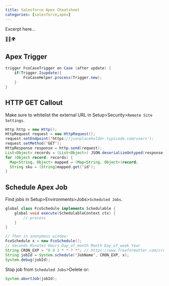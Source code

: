 ```yaml
---
title: Salesforce Apex Cheatsheet
categories: [salesforce,apex]
---
```

Excerpt here...
<p class="text-center">🐍👑🌍</p>
<!--more-->

## Apex Trigger

```java
trigger FcoCaseTrigger on Case (after update) {
    if(Trigger.Isupdate){
        FcoCaseHelper.process(Trigger.new);
    }
}
```

## HTTP GET Callout

Make sure to whitelist the external URL in Setup>Security>`Remote Site Settings`.

```java
Http http = new Http();
HttpRequest request = new HttpRequest();
request.setEndpoint('https://jsonplaceholder.typicode.com/users');
request.setMethod('GET');
HttpResponse response = http.send(request);
List<Object> records = (List<Object>) JSON.deserializeUntyped(response.getBody());
for (Object record: records) {
  Map<String, Object> mapped = (Map<String, Object>)record;
  String sku = (String)mapped.get('id');
}
```

## Schedule Apex Job

Find jobs in Setup>Environments>Jobs>`Scheduled Jobs`.

```java
global class FcoSchedule implements Schedulable {
	global void execute(SchedulableContext ctx) {
        // process
    }
}

// Then in anonymous window:
FcoSchedule x = new FcoSchedule();
// Seconds Minutes Hours Day_of_month Month Day_of_week Year
String CRON_EXP = '0 0 1 * * ? *'; // https://www.freeformatter.com/cron-expression-generator-quartz.html
String jobId = System.schedule('JobName', CRON_EXP, x);
System.debug(jobId);
```

Stop job from `Scheduled Jobs`>Delete or:
```java
System.abortJob(jobId);
```
